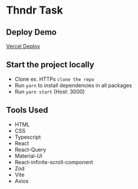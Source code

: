 # Thndr Task

## Deploy Demo

[Vercel Deploy](https://thndr-task-pink.vercel.app/)

## Start the project locally

- Clone ex. HTTPs `clone the repo`
- Run `yarn` to install dependencies in all packages
- Run `yarn start` (Host: 3000)

## Tools Used

- HTML
- CSS
- Typescript
- React
- React-Query
- Material-UI
- React-infinite-scroll-component
- Zod
- Vite
- Axios
